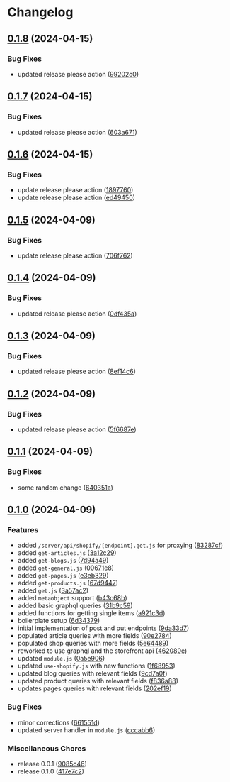 # Changelog

## [0.1.8](https://github.com/limbo-works/Limbo.Nuxt.ShopifyClient/compare/v0.1.7...v0.1.8) (2024-04-15)


### Bug Fixes

* updated release please action ([99202c0](https://github.com/limbo-works/Limbo.Nuxt.ShopifyClient/commit/99202c093651047ba31dd879f36a8c6567eedfb9))

## [0.1.7](https://github.com/limbo-works/Limbo.Nuxt.ShopifyClient/compare/v0.1.6...v0.1.7) (2024-04-15)


### Bug Fixes

* updated release please action ([603a671](https://github.com/limbo-works/Limbo.Nuxt.ShopifyClient/commit/603a671cbd3c2fc99f0a1deddbd5f2cb8270b54f))

## [0.1.6](https://github.com/limbo-works/Limbo.Nuxt.ShopifyClient/compare/v0.1.5...v0.1.6) (2024-04-15)


### Bug Fixes

* update release please action ([1897760](https://github.com/limbo-works/Limbo.Nuxt.ShopifyClient/commit/18977602c40f2e43be32ad844a99c1a6a25b69b4))
* update release please action ([ed49450](https://github.com/limbo-works/Limbo.Nuxt.ShopifyClient/commit/ed494507519ccbe2c9c29f8ad92e59742d2e548f))

## [0.1.5](https://github.com/limbo-works/Limbo.Nuxt.ShopifyClient/compare/v0.1.4...v0.1.5) (2024-04-09)


### Bug Fixes

* update release please action ([706f762](https://github.com/limbo-works/Limbo.Nuxt.ShopifyClient/commit/706f7627c8ccd40d64ff8d0c359f0e553450281e))

## [0.1.4](https://github.com/limbo-works/Limbo.Nuxt.ShopifyClient/compare/v0.1.3...v0.1.4) (2024-04-09)


### Bug Fixes

* updated release please action ([0df435a](https://github.com/limbo-works/Limbo.Nuxt.ShopifyClient/commit/0df435a79e1ed8807bf27b795bfad30ebfb982d8))

## [0.1.3](https://github.com/limbo-works/Limbo.Nuxt.ShopifyClient/compare/v0.1.2...v0.1.3) (2024-04-09)


### Bug Fixes

* updated release please action ([8ef14c6](https://github.com/limbo-works/Limbo.Nuxt.ShopifyClient/commit/8ef14c6522fee5c8442a1d22534b20d7e9136f78))

## [0.1.2](https://github.com/limbo-works/Limbo.Nuxt.ShopifyClient/compare/v0.1.1...v0.1.2) (2024-04-09)


### Bug Fixes

* updated release please action ([5f6687e](https://github.com/limbo-works/Limbo.Nuxt.ShopifyClient/commit/5f6687eb2dc1dcd910836a7e8b40af21885a38ba))

## [0.1.1](https://github.com/limbo-works/Limbo.Nuxt.ShopifyClient/compare/v0.1.0...v0.1.1) (2024-04-09)


### Bug Fixes

* some random change ([640351a](https://github.com/limbo-works/Limbo.Nuxt.ShopifyClient/commit/640351aec43c5cc65262334b769115310c95e794))

## [0.1.0](https://github.com/limbo-works/Limbo.Nuxt.ShopifyClient/compare/v1.0.0...v0.1.0) (2024-04-09)


### Features

* added `/server/api/shopify/[endpoint].get.js` for proxying ([83287cf](https://github.com/limbo-works/Limbo.Nuxt.ShopifyClient/commit/83287cfe5f8c5929ec40504f0b6348bc0e030f13))
* added `get-articles.js` ([3a12c29](https://github.com/limbo-works/Limbo.Nuxt.ShopifyClient/commit/3a12c29065b2c759dae07e92f40bab81af1adfbc))
* added `get-blogs.js` ([7d94a49](https://github.com/limbo-works/Limbo.Nuxt.ShopifyClient/commit/7d94a4921768ed519c264974e924212e762acd79))
* added `get-general.js` ([00671e8](https://github.com/limbo-works/Limbo.Nuxt.ShopifyClient/commit/00671e8818e3acf86e692625e11742a77474fd21))
* added `get-pages.js` ([e3eb329](https://github.com/limbo-works/Limbo.Nuxt.ShopifyClient/commit/e3eb329041c3a58fdc11b6ef718b424b7334792f))
* added `get-products.js` ([67d9447](https://github.com/limbo-works/Limbo.Nuxt.ShopifyClient/commit/67d94471006f44ba0f28907528024f3e65b75848))
* added `get.js` ([3a57ac2](https://github.com/limbo-works/Limbo.Nuxt.ShopifyClient/commit/3a57ac22098efd60f61249b5d4ec9863aa41fcc9))
* added `metaobject` support ([b43c68b](https://github.com/limbo-works/Limbo.Nuxt.ShopifyClient/commit/b43c68be680ff357eb178355ef683566dbc81fff))
* added basic graphql queries ([31b9c59](https://github.com/limbo-works/Limbo.Nuxt.ShopifyClient/commit/31b9c598e6499e83636836ee505acf38babdac9e))
* added functions for getting single items ([a921c3d](https://github.com/limbo-works/Limbo.Nuxt.ShopifyClient/commit/a921c3dff93ad3a09a3c69fff74609c03688d8c2))
* boilerplate setup ([6d34379](https://github.com/limbo-works/Limbo.Nuxt.ShopifyClient/commit/6d34379dd35e87ed692b94c7900190df1999f492))
* initial implementation of post and put endpoints ([9da33d7](https://github.com/limbo-works/Limbo.Nuxt.ShopifyClient/commit/9da33d7558966cf3dbe97eaf7547dc2d3a2416ca))
* populated article queries with more fields ([90e2784](https://github.com/limbo-works/Limbo.Nuxt.ShopifyClient/commit/90e278495aa0419fbf5e3157351dc3e76351df76))
* populated shop queries with more fields ([5e64489](https://github.com/limbo-works/Limbo.Nuxt.ShopifyClient/commit/5e6448972a03d4201b3b350f7a654a7cea5a2ecd))
* reworked to use graphql and the storefront api ([462080e](https://github.com/limbo-works/Limbo.Nuxt.ShopifyClient/commit/462080eb1de49a152587dab6c3cc6f501e7cbcb4))
* updated `module.js` ([0a5e906](https://github.com/limbo-works/Limbo.Nuxt.ShopifyClient/commit/0a5e9067c5bdc18316cbf1fe7cb62eb4a4f2fee0))
* updated `use-shopify.js` with new functions ([1f68953](https://github.com/limbo-works/Limbo.Nuxt.ShopifyClient/commit/1f6895316066ed72f4cfb055519722822de360a1))
* updated blog queries with relevant fields ([9cd7a0f](https://github.com/limbo-works/Limbo.Nuxt.ShopifyClient/commit/9cd7a0f0b57ed551b21f3ffcc41879222e8db319))
* updated product queries with relevant fields ([f836a88](https://github.com/limbo-works/Limbo.Nuxt.ShopifyClient/commit/f836a88b857b6da83e015156e3f00fdf94c7606e))
* updates pages queries with relevant fields ([202ef19](https://github.com/limbo-works/Limbo.Nuxt.ShopifyClient/commit/202ef19c377a7835dbc5afa3eef806c6476a522a))


### Bug Fixes

* minor corrections ([661551d](https://github.com/limbo-works/Limbo.Nuxt.ShopifyClient/commit/661551db8a9217741b29d3c8a28890865576e12a))
* updated server handler in `module.js` ([cccabb6](https://github.com/limbo-works/Limbo.Nuxt.ShopifyClient/commit/cccabb6c6e241a8532aeb969093c4e1991815cf9))


### Miscellaneous Chores

* release 0.0.1 ([9085c46](https://github.com/limbo-works/Limbo.Nuxt.ShopifyClient/commit/9085c464ccd973a6e0c39fe669f2d1dae6e9e8bf))
* release 0.1.0 ([417e7c2](https://github.com/limbo-works/Limbo.Nuxt.ShopifyClient/commit/417e7c2a033011f694d4d5478f78e6db17bd1a3c))
